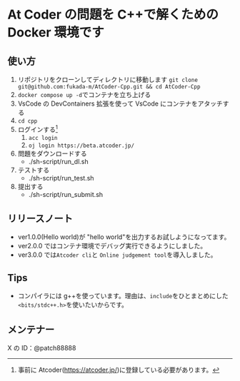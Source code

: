 # At Coder の問題を C++で解くための Docker 環境です

## 使い方

1. リポジトリをクローンしてディレクトリに移動します
   `git clone git@github.com:fukada-m/AtCoder-Cpp.git && cd AtCoder-Cpp`
2. `docker compose up -d`でコンテナを立ち上げる
3. VsCode の DevContainers 拡張を使って VsCode にコンテナをアタッチする
4. `cd cpp`
5. ログインする[^1]
   1. `acc login`
   2. `oj login https://beta.atcoder.jp/`
6. 問題をダウンロードする
   - ./sh-script/run_dl.sh
7. テストする
   - ./sh-script/run_test.sh
8. 提出する
   - ./sh-script/run_submit.sh

## リリースノート

- ver1.0.0(Hello world)が "hello world"を出力するお試しようになってます。
- ver2.0.0 ではコンテナ環境でデバッグ実行できるようにしました。
- ver3.0.0 では`Atcoder cli`と `Online judgement tool`を導入しました。

## Tips

- コンパイラには g++を使っています。理由は、`include`をひとまとめにした `<bits/stdc++.h>`を使いたいからです。

## メンテナー

X の ID：@patch88888

[^1]: 事前に Atcoder(https://atcoder.jp/)に登録している必要があります。
